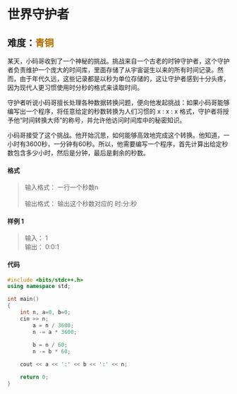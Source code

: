 # <font face ="黑体">世界守护者</font>
## 难度：<font face ="黑体" font color="#ae7000">青铜</font>

某天，小码哥收到了一个神秘的挑战。挑战来自一个古老的时钟守护者，这个守护者负责维护一个庞大的时间库，里面存储了从宇宙诞生以来的所有时间记录。然而，由于年代久远，这些记录都是以秒为单位存储的，这让守护者感到十分头疼，因为现代人更习惯使用时分秒的格式来读取时间。

守护者听说小码哥擅长处理各种数据转换问题，便向他发起挑战：如果小码哥能够编写出一个程序，将任意给定的秒数转换为人们习惯的 x : x : x 格式，守护者将授予他“时间转换大师”的称号，并允许他访问时间库中的秘密知识。

小码哥接受了这个挑战。他开始沉思，如何能够高效地完成这个转换。他知道，一小时有3600秒，一分钟有60秒。所以，他需要编写一个程序，首先计算出给定秒数包含多少小时，然后是分钟，最后是剩余的秒数。
#### 格式
>输入格式：
一行一个秒数n<br>
<br>输出格式：
输出这个秒数对应的 时:分:秒

#### 样例 1
>输入：
1
<br>输出：
0:0:1


#### 代码
```C++
#include <bits/stdc++.h>
using namespace std;

int main()
{
    int n, a=0, b=0;
    cin >> n;
        a = n / 3600;
        n -= a * 3600;
    
        b = n / 60;
        n -= b * 60;

    cout << a << ':' << b << ':' << n;

    return 0;
}
```